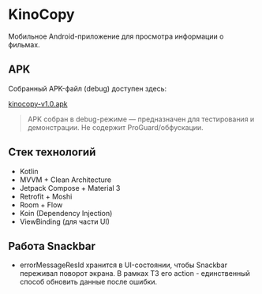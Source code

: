 # KinoCopy

Мобильное Android-приложение для просмотра информации о фильмах.

## APK

Собранный APK-файл (debug) доступен здесь:

[kinocopy-v1.0.apk](./kinocopy-v1.0.apk)

> APK собран в debug-режиме — предназначен для тестирования и демонстрации. 
> Не содержит ProGuard/обфускации.

## Стек технологий

- Kotlin
- MVVM + Clean Architecture
- Jetpack Compose + Material 3
- Retrofit + Moshi
- Room + Flow
- Koin (Dependency Injection)
- ViewBinding (для части UI)

## Работа Snackbar

- errorMessageResId хранится в UI-состоянии, чтобы Snackbar переживал поворот экрана. В рамках ТЗ его action - единственный способ обновить данные после ошибки.
